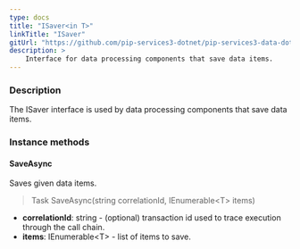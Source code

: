 ```yaml
---
type: docs
title: "ISaver<in T>"
linkTitle: "ISaver"
gitUrl: "https://github.com/pip-services3-dotnet/pip-services3-data-dotnet"
description: >
    Interface for data processing components that save data items.
---
```


### Description

The ISaver interface is used by data processing components that save data items.

### Instance methods

#### SaveAsync
Saves given data items.

> Task SaveAsync(string correlationId, IEnumerable\<T\> items)

- **correlationId**: string - (optional) transaction id used to trace execution through the call chain.
- **items**: IEnumerable\<T\> - list of items to save.

